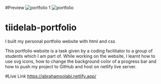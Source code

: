 #Preview
![portfolio 1](https://user-images.githubusercontent.com/67491400/159462654-6533d961-2935-4e55-bad2-a0b4e180dc7f.png)
![portfolio](https://user-images.githubusercontent.com/67491400/159462667-e4726886-3e3e-43ca-a7b2-5739eb5421a0.png)

# tiidelab-portfolio
I built my personal portfolio website with html and css 

This portfolio website is a task given by a coding facilitator to a group of students which I am part of. 
While working on the website, I learnt how to use svg icons, how to change the background color of a progress 
bar and how to push my project to GitHub and host on netlify live server.

#Live Link 
https://abrahamsolabi.netlify.app/

